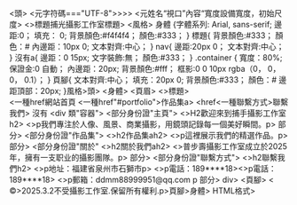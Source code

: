 <!DOCTYPE html>
<html 朗==="zh-CN">
<頭>
    <元字符碼​==="UTF-8">>>>
    <元姓名​“視口”內容​“寬度設備寬度，初始尺度​​>
    <​>標題捕光攝影工作室​​標題>
    <風格>
身體 {​
            字體系列: Arial, sans-serif;
邊距:0；
填充： 0;
背景顏色:#f4f4f4；
顏色:#333；
        }
標題{
背景顏色:#333；
顏色：#
內邊距：10px 0;
文本對齊:中心；
        }
nav{
邊距:20px 0；
文本對齊:中心；
        }
沒有a{
邊距：0 15px;
文字裝飾:無；
顏色:#333；
        }
.container {
寬度：80%;
保證金:0 自動；
內邊距：20px;
背景顏色:#fff；
框影:0 0 10px rgba（0， 0， 0， 0.1）；
        }
頁腳{
文本對齊:中心；
填充：20px 0;
背景顏色:#333；
顏色：#
邊距頂部：20px;
        }
    ​風格>
​頭>
<身體>
    <頁眉>
        <​>​
標題>
    <nav>
        <一種href網站首頁
        <一種href"#portfolio">作品集a>
        <​href​​
        <一種聯繫方式>聯繫我們>
沒有
    <​div 類"容器">
        <部分身份證"主頁">
            <>H2歡迎來到捕手攝影工作室h2>
            <>p我們專注於人像、風景、商業攝影，用鏡頭記錄每一個美好瞬間。p>
部分>
        <部分身份證"作品集">
            <>h2作品集ah2>
            <​>p這裡展示我們的精選作品。p>
部分>
        <部分身份證"關於"
            <>h2關於我們ah2>
            <>普步壽攝影工作室成立於2025年，擁有一支职业的攝影團隊。p>
部分>
        <部分身份證"聯繫方式">
            <​>h2聯繫我們h2>
            <>p地址：福建省泉州市石獅市p>
            <>p電話：189****18><>p電話：189****18>
            <​>p郵箱：ddmm88999951@qq.com p
部分>
div>
    <頁腳>
        <​&copy;>2025.3.2不受攝影工作室.保留所有權利.p>
    ​頁腳>
​身體>
HTML格式>
